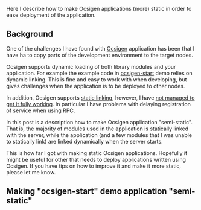 Here I describe how to make Ocsigen applications (more) static in
order to ease deployment of the application.

## Background
One of the challenges I have found with
[Ocsigen](https://ocsigen.org/home/intro.html) application has been
that I have ha to copy parts of the development environment to the
target nodes.

Ocsigen supports dynamic loading of both library modules and your
application. For example the example code in
[ocsigen-start](https://ocsigen.org/ocsigen-start/latest/manual/intro)
demo relies on dynamic linking. This is fine and easy to work with
when developing, but gives challenges when the application is to be
deployed to other nodes.

In addition, Ocsigen supports [static
linking](https://ocsigen.org/ocsigenserver/latest/manual/staticlink),
however, I have [not managed to get it fully
working](https://sympa.inria.fr/sympa/arc/ocsigen/2018-06/msg00000.html).
In particular I have problems with delaying registration of service
when using RPC.

In this post is a description how to make Ocsigen application
"semi-static". That is, the majority of modules used in the
application is statically linked with the server, while the
application (and a few modules that I was unable to statically link)
are linked dynamically when the server starts.

This is how far I got with making static Ocsigen applications.
Hopefully it might be useful for other that needs to deploy
applications written using Ocsigen. If you have tips on how to improve
it and make it more static, please let me know.

## Making "ocsigen-start" demo application "semi-static"


